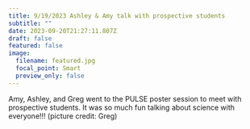 ```yaml
---
title: 9/19/2023 Ashley & Amy talk with prospective students
subtitle: ""
date: 2023-09-20T21:27:11.807Z
draft: false
featured: false
image:
  filename: featured.jpg
  focal_point: Smart
  preview_only: false
---
```

A﻿my, Ashley, and Greg went to the PULSE poster session to meet with prospective students. It was so much fun talking about science with everyone!!! (picture credit: Greg)